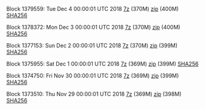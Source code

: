 Block 1379559: Tue Dec  4 00:00:01 UTC 2018 [7z](https://transfer.sh/11XFcN/bootstrap.dat.20181204.7z) (370M) [zip](https://transfer.sh/HnMQR/bootstrap.dat.20181204.zip) (400M) [SHA256](https://transfer.sh/3f7P0/sha256.txt)

Block 1378372: Mon Dec  3 00:00:01 UTC 2018 [7z](https://transfer.sh/aqvy5/bootstrap.dat.20181203.7z) (370M) [zip](https://transfer.sh/XIHtw/bootstrap.dat.20181203.zip) (400M) [SHA256](https://transfer.sh/hJvrb/sha256.txt)

Block 1377153: Sun Dec  2 00:00:01 UTC 2018 [7z](https://transfer.sh/d5vsT/bootstrap.dat.20181202.7z) (370M) [zip](https://transfer.sh/EBUE5/bootstrap.dat.20181202.zip) (399M) [SHA256](https://transfer.sh/F602b/sha256.txt)

Block 1375955: Sat Dec  1 00:00:01 UTC 2018 [7z](https://transfer.sh/qFROk/bootstrap.dat.20181201.7z) (369M) [zip](https://transfer.sh/Wh0D6/bootstrap.dat.20181201.zip) (399M) [SHA256](https://transfer.sh/Irwxx/sha256.txt)

Block 1374750: Fri Nov 30 00:00:01 UTC 2018 [7z](https://transfer.sh/eSnmr/bootstrap.dat.20181130.7z) (369M) [zip](https://transfer.sh/Ih99R/bootstrap.dat.20181130.zip) (399M) [SHA256](https://transfer.sh/MQI4w/sha256.txt)

Block 1373510: Thu Nov 29 00:00:01 UTC 2018 [7z](https://transfer.sh/AP28N/bootstrap.dat.20181129.7z) (369M) [zip](https://transfer.sh/jTNsd/bootstrap.dat.20181129.zip) (398M) [SHA256](https://transfer.sh/tWTqH/sha256.txt)
